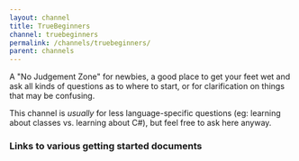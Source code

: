 ```yaml
---
layout: channel
title: TrueBeginners
channel: truebeginners
permalink: /channels/truebeginners/
parent: channels
---
```


A "No Judgement Zone" for newbies, a good place to get your feet wet and ask all kinds of questions as to where to start, or for clarification on things that may be confusing.

This channel is *usually* for less language-specific questions (eg: learning about classes vs. learning about C#), but feel free to ask here anyway.

### Links to various getting started documents